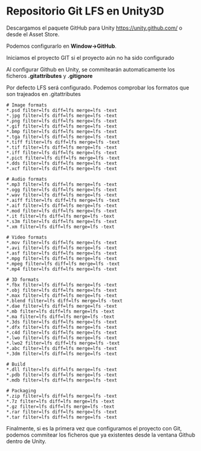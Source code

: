 
# Repositorio Git LFS en Unity3D

Descargamos el paquete GitHub para Unity https://unity.github.com/ o desde el Asset Store.

Podemos configurarlo en **Window->GitHub**.

Iniciamos el proyecto GIT si el proyecto aún no ha sido configurado

Al configurar Github en Unity, se commitearán automaticamente los ficheros **.gitattributes** y **.gitignore**

Por defecto LFS será configurado. Podemos comprobar los formatos que son trajeados en .gitattributes


```
# Image formats
*.psd filter=lfs diff=lfs merge=lfs -text
*.jpg filter=lfs diff=lfs merge=lfs -text
*.png filter=lfs diff=lfs merge=lfs -text
*.gif filter=lfs diff=lfs merge=lfs -text
*.bmp filter=lfs diff=lfs merge=lfs -text
*.tga filter=lfs diff=lfs merge=lfs -text
*.tiff filter=lfs diff=lfs merge=lfs -text
*.tif filter=lfs diff=lfs merge=lfs -text
*.iff filter=lfs diff=lfs merge=lfs -text
*.pict filter=lfs diff=lfs merge=lfs -text
*.dds filter=lfs diff=lfs merge=lfs -text
*.xcf filter=lfs diff=lfs merge=lfs -text

# Audio formats
*.mp3 filter=lfs diff=lfs merge=lfs -text
*.ogg filter=lfs diff=lfs merge=lfs -text
*.wav filter=lfs diff=lfs merge=lfs -text
*.aiff filter=lfs diff=lfs merge=lfs -text
*.aif filter=lfs diff=lfs merge=lfs -text
*.mod filter=lfs diff=lfs merge=lfs -text
*.it filter=lfs diff=lfs merge=lfs -text
*.s3m filter=lfs diff=lfs merge=lfs -text
*.xm filter=lfs diff=lfs merge=lfs -text

# Video formats
*.mov filter=lfs diff=lfs merge=lfs -text
*.avi filter=lfs diff=lfs merge=lfs -text
*.asf filter=lfs diff=lfs merge=lfs -text
*.mpg filter=lfs diff=lfs merge=lfs -text
*.mpeg filter=lfs diff=lfs merge=lfs -text
*.mp4 filter=lfs diff=lfs merge=lfs -text

# 3D formats
*.fbx filter=lfs diff=lfs merge=lfs -text
*.obj filter=lfs diff=lfs merge=lfs -text
*.max filter=lfs diff=lfs merge=lfs -text
*.blend filter=lfs diff=lfs merge=lfs -text
*.dae filter=lfs diff=lfs merge=lfs -text
*.mb filter=lfs diff=lfs merge=lfs -text
*.ma filter=lfs diff=lfs merge=lfs -text
*.3ds filter=lfs diff=lfs merge=lfs -text
*.dfx filter=lfs diff=lfs merge=lfs -text
*.c4d filter=lfs diff=lfs merge=lfs -text
*.lwo filter=lfs diff=lfs merge=lfs -text
*.lwo2 filter=lfs diff=lfs merge=lfs -text
*.abc filter=lfs diff=lfs merge=lfs -text
*.3dm filter=lfs diff=lfs merge=lfs -text

# Build
*.dll filter=lfs diff=lfs merge=lfs -text
*.pdb filter=lfs diff=lfs merge=lfs -text
*.mdb filter=lfs diff=lfs merge=lfs -text

# Packaging
*.zip filter=lfs diff=lfs merge=lfs -text
*.7z filter=lfs diff=lfs merge=lfs -text
*.gz filter=lfs diff=lfs merge=lfs -text
*.rar filter=lfs diff=lfs merge=lfs -text
*.tar filter=lfs diff=lfs merge=lfs -text
```


Finalmente, si es la primera vez que configuramos el proyecto con Git, podemos commitear los ficheros que ya existentes desde la ventana Github dentro de Unity.
